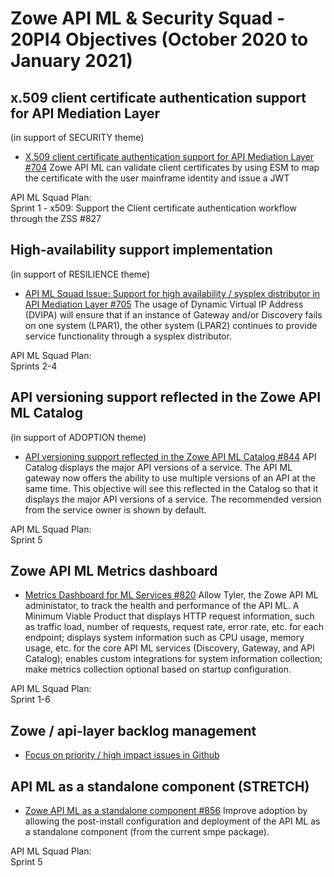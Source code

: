 # Zowe API ML & Security Squad - 20PI4 Objectives (October 2020 to January 2021)


## x.509 client certificate authentication support for API Mediation Layer
(in support of SECURITY theme)

* [X.509 client certificate authentication support for API Mediation Layer #704](https://github.com/zowe/api-layer/issues/704)
Zowe API ML can validate client certificates by using ESM to map the certificate with the user mainframe identity and issue a JWT

API ML Squad Plan:  
Sprint 1 - x509: Support the Client certificate authentication workflow through the ZSS #827

## High-availability support implementation
(in support of RESILIENCE theme)

* [API ML Squad Issue: Support for high availability / sysplex distributor in API Mediation Layer #705](https://github.com/zowe/api-layer/issues/705)
The usage of Dynamic Virtual IP Address (DVIPA) will ensure that if an instance of Gateway and/or Discovery fails on one system (LPAR1), the other system (LPAR2) continues to provide service functionality through a sysplex distributor.

API ML Squad Plan:  
Sprints 2-4 

## API versioning support reflected in the Zowe API ML Catalog
(in support of ADOPTION theme)

* [API versioning support reflected in the Zowe API ML Catalog #844](https://github.com/zowe/api-layer/issues/844)
API Catalog displays the major API versions of a service. The API ML gateway now offers the ability to use multiple versions of an API at the same time. This objective will see this reflected in the Catalog so that it displays the major API versions of a service. The recommended version from the service owner is shown by default.

API ML Squad Plan:  
Sprint 5

## Zowe API ML Metrics dashboard

* [Metrics Dashboard for ML Services #820](https://github.com/zowe/api-layer/issues/820)
Allow Tyler, the Zowe API ML administator, to track the health and performance of the API ML. 
A Minimum Viable Product that displays HTTP request information, such as traffic load, number of requests, request rate, error rate, etc. for each endpoint; displays system information such as CPU usage, memory usage, etc. for the core API ML services (Discovery, Gateway, and API Catalog); enables custom integrations for system information collection; make metrics collection optional based on startup configuration.

API ML Squad Plan:  
Sprint 1-6

## Zowe / api-layer backlog management

* [Focus on priority / high impact issues in Github](https://github.com/zowe/api-layer/labels/20PI4)

## API ML as a standalone component (STRETCH)
* [Zowe API ML as a standalone component #856](https://github.com/zowe/api-layer/issues/856)
Improve adoption by allowing the post-install configuration and deployment of the API ML as a standalone component (from the current smpe package).

API ML Squad Plan:  
Sprint 5







